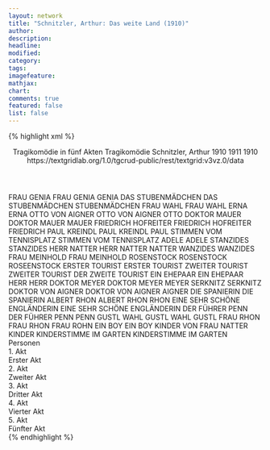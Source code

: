 ```yaml
---
layout: network
title: "Schnitzler, Arthur: Das weite Land (1910)"
author:
description:
headline:
modified:
category:
tags:
imagefeature: 
mathjax: 
chart: 
comments: true
featured: false
list: false
---
```

{% highlight xml %}
<?xml-model href="https://raw.githubusercontent.com/DLiNa/project/master/rules/lina.rnc"?><?xml-model href="https://raw.githubusercontent.com/DLiNa/project/master/rules/lina.sch"?>
<play xmlns="http://lina.digital">
  <header>
    <title>Das weite Land</title>
    <subtitle>Tragikomödie in fünf Akten</subtitle>
    <genretitle>Tragikomödie</genretitle>
    <author>Schnitzler, Arthur</author>
    <date type="print" when="1910">1910</date>
    <date type="premiere" when="1911">1911</date>
    <date type="written" when="1910">1910</date>
    <source>https://textgridlab.org/1.0/tgcrud-public/rest/textgrid:v3vz.0/data</source>
  </header>
  <personae>
    <character>
      <name>FRAU GENIA</name>
      <alias xml:id="frau_genia">
        <name>FRAU GENIA</name>
      </alias>
      <alias xml:id="genia">
        <name>GENIA</name>
      </alias>
    </character>
    <character>
      <name>DAS STUBENMÄDCHEN</name>
      <alias xml:id="das_stubenmädchen">
        <name>DAS STUBENMÄDCHEN</name>
      </alias>
      <alias xml:id="stubenmädchen">
        <name>STUBENMÄDCHEN</name>
      </alias>
    </character>
    <character>
      <name>FRAU WAHL</name>
      <alias xml:id="frau_wahl">
        <name>FRAU WAHL</name>
      </alias>
    </character>
    <character>
      <name>ERNA</name>
      <alias xml:id="erna">
        <name>ERNA</name>
      </alias>
    </character>
    <character>
      <name>OTTO VON AIGNER</name>
      <alias xml:id="otto_von_aigner">
        <name>OTTO VON AIGNER</name>
      </alias>
      <alias xml:id="otto">
        <name>OTTO</name>
      </alias>
    </character>
    <character>
      <name>DOKTOR MAUER</name>
      <alias xml:id="doktor_mauer">
        <name>DOKTOR MAUER</name>
      </alias>
      <alias xml:id="mauer">
        <name>MAUER</name>
      </alias>
    </character>
    <character>
      <name>FRIEDRICH HOFREITER</name>
      <alias xml:id="friedrich_hofreiter">
        <name>FRIEDRICH HOFREITER</name>
      </alias>
      <alias xml:id="friedrich">
        <name>FRIEDRICH</name>
      </alias>
    </character>
    <character>
      <name>PAUL KREINDL</name>
      <alias xml:id="paul_kreindl">
        <name>PAUL KREINDL</name>
      </alias>
      <alias xml:id="paul">
        <name>PAUL</name>
      </alias>
    </character>
    <character>
      <name>STIMMEN VOM TENNISPLATZ</name>
      <alias xml:id="stimmen_vom_tennisplatz">
        <name>STIMMEN VOM TENNISPLATZ</name>
      </alias>
    </character>
    <character>
      <name>ADELE</name>
      <alias xml:id="adele">
        <name>ADELE</name>
      </alias>
    </character>
    <character>
      <name>STANZIDES</name>
      <alias xml:id="stanzides">
        <name>STANZIDES</name>
      </alias>
    </character>
    <character>
      <name>HERR NATTER</name>
      <alias xml:id="herr_natter">
        <name>HERR NATTER</name>
      </alias>
      <alias xml:id="natter">
        <name>NATTER</name>
      </alias>
    </character>
    <character>
      <name>WANZIDES</name>
      <alias xml:id="wanzides">
        <name>WANZIDES</name>
      </alias>
    </character>
    <character>
      <name>FRAU MEINHOLD</name>
      <alias xml:id="frau_meinhold">
        <name>FRAU MEINHOLD</name>
      </alias>
    </character>
    <character>
      <name>ROSENSTOCK</name>
      <alias xml:id="rosenstock">
        <name>ROSENSTOCK</name>
      </alias>
      <alias xml:id="roseenstock">
        <name>ROSEENSTOCK</name>
      </alias>
    </character>
    <character>
      <name>ERSTER TOURIST</name>
      <alias xml:id="erster_tourist">
        <name>ERSTER TOURIST</name>
      </alias>
    </character>
    <character>
      <name>ZWEITER TOURIST</name>
      <alias xml:id="zweiter_tourist">
        <name>ZWEITER TOURIST</name>
      </alias>
      <alias xml:id="der_zweite_tourist">
        <name>DER ZWEITE TOURIST</name>
      </alias>
    </character>
    <character>
      <name>EIN EHEPAAR</name>
      <alias xml:id="ein_ehepaar">
        <name>EIN EHEPAAR</name>
      </alias>
    </character>
    <character>
      <name>HERR</name>
      <alias xml:id="herr">
        <name>HERR</name>
      </alias>
    </character>
    <character>
      <name>DOKTOR MEYER</name>
      <alias xml:id="doktor_meyer">
        <name>DOKTOR MEYER</name>
      </alias>
      <alias xml:id="meyer">
        <name>MEYER</name>
      </alias>
    </character>
    <character>
      <name>SERKNITZ</name>
      <alias xml:id="serknitz">
        <name>SERKNITZ</name>
      </alias>
    </character>
    <character>
      <name>DOKTOR VON AIGNER</name>
      <alias xml:id="doktor_von_aigner">
        <name>DOKTOR VON AIGNER</name>
      </alias>
      <alias xml:id="aigner">
        <name>AIGNER</name>
      </alias>
    </character>
    <character>
      <name>DIE SPANIERIN</name>
      <alias xml:id="die_spanierin">
        <name>DIE SPANIERIN</name>
      </alias>
    </character>
    <character>
      <name>ALBERT RHON</name>
      <alias xml:id="albert_rhon">
        <name>ALBERT RHON</name>
      </alias>
      <alias xml:id="rhon">
        <name>RHON</name>
      </alias>
    </character>
    <character>
      <name>EINE SEHR SCHÖNE ENGLÄNDERIN</name>
      <alias xml:id="eine_sehr_schöne_engländerin">
        <name>EINE SEHR SCHÖNE ENGLÄNDERIN</name>
      </alias>
    </character>
    <character>
      <name>DER FÜHRER PENN</name>
      <alias xml:id="der_führer_penn">
        <name>DER FÜHRER PENN</name>
      </alias>
      <alias xml:id="penn">
        <name>PENN</name>
      </alias>
    </character>
    <character>
      <name>GUSTL WAHL</name>
      <alias xml:id="gustl_wahl">
        <name>GUSTL WAHL</name>
      </alias>
      <alias xml:id="gustl">
        <name>GUSTL</name>
      </alias>
    </character>
    <character>
      <name>FRAU RHON</name>
      <alias xml:id="frau_rhon">
        <name>FRAU RHON</name>
      </alias>
      <alias xml:id="frau_rohn">
        <name>FRAU ROHN</name>
      </alias>
    </character>
    <character>
      <name>EIN BOY</name>
      <alias xml:id="ein_boy">
        <name>EIN BOY</name>
      </alias>
    </character>
    <character>
      <name>KINDER VON FRAU NATTER</name>
      <alias xml:id="kinder">
        <name>KINDER</name>
      </alias>
    </character>
    <character>
      <name>KINDERSTIMME IM GARTEN</name>
      <alias xml:id="kinderstimme_im_garten">
        <name>KINDERSTIMME IM GARTEN</name>
      </alias>
    </character>
  </personae>
  <text>
    <div>
      <head>Personen</head>
    </div>
    <div>
      <head>1. Akt</head>
      <div>
        <head>Erster Akt</head>
        <sp who="#frau_genia">
          <amount n="1" unit="speech_acts"/>
          <amount n="52" unit="words"/>
          <amount n="262" unit="chars"/>
        </sp>
        <sp who="#das_stubenmädchen">
          <amount n="2" unit="speech_acts"/>
          <amount n="13" unit="words"/>
          <amount n="1" unit="lines"/>
          <amount n="55" unit="chars"/>
        </sp>
        <sp who="#genia">
          <amount n="121" unit="speech_acts"/>
          <amount n="1625" unit="words"/>
          <amount n="87" unit="lines"/>
          <amount n="8851" unit="chars"/>
        </sp>
        <sp who="#stubenmädchen">
          <amount n="3" unit="speech_acts"/>
          <amount n="16" unit="words"/>
          <amount n="1" unit="lines"/>
          <amount n="80" unit="chars"/>
        </sp>
        <sp who="#frau_wahl #erna">
          <amount n="3" unit="speech_acts"/>
        </sp>
        <sp who="#frau_wahl">
          <amount n="26" unit="speech_acts"/>
          <amount n="476" unit="words"/>
          <amount n="14" unit="lines"/>
          <amount n="2782" unit="chars"/>
        </sp>
        <sp who="#erna">
          <amount n="23" unit="speech_acts"/>
          <amount n="347" unit="words"/>
          <amount n="15" unit="lines"/>
          <amount n="1929" unit="chars"/>
        </sp>
        <sp who="#otto_von_aigner">
          <amount n="1" unit="speech_acts"/>
          <amount n="2" unit="words"/>
          <amount n="1" unit="lines"/>
          <amount n="12" unit="chars"/>
        </sp>
        <sp who="#otto">
          <amount n="12" unit="speech_acts"/>
          <amount n="243" unit="words"/>
          <amount n="6" unit="lines"/>
          <amount n="1419" unit="chars"/>
        </sp>
        <sp who="#doktor_mauer">
          <amount n="1" unit="speech_acts"/>
          <amount n="29" unit="words"/>
          <amount n="206" unit="chars"/>
        </sp>
        <sp who="#mauer">
          <amount n="53" unit="speech_acts"/>
          <amount n="998" unit="words"/>
          <amount n="34" unit="lines"/>
          <amount n="5637" unit="chars"/>
        </sp>
        <sp who="#friedrich_hofreiter">
          <amount n="1" unit="speech_acts"/>
          <amount n="121" unit="words"/>
          <amount n="839" unit="chars"/>
        </sp>
        <sp who="#friedrich">
          <amount n="96" unit="speech_acts"/>
          <amount n="3126" unit="words"/>
          <amount n="45" unit="lines"/>
          <amount n="17499" unit="chars"/>
        </sp>
        <sp who="#paul_kreindl">
          <amount n="1" unit="speech_acts"/>
          <amount n="9" unit="words"/>
          <amount n="1" unit="lines"/>
          <amount n="42" unit="chars"/>
        </sp>
        <sp who="#paul">
          <amount n="5" unit="speech_acts"/>
          <amount n="90" unit="words"/>
          <amount n="3" unit="lines"/>
          <amount n="482" unit="chars"/>
        </sp>
      </div>
    </div>
    <div>
      <head>2. Akt</head>
      <div>
        <head>Zweiter Akt</head>
        <sp who="#frau_genia">
          <amount n="2" unit="speech_acts"/>
          <amount n="26" unit="words"/>
          <amount n="2" unit="lines"/>
          <amount n="130" unit="chars"/>
        </sp>
        <sp who="#otto">
          <amount n="12" unit="speech_acts"/>
          <amount n="246" unit="words"/>
          <amount n="6" unit="lines"/>
          <amount n="1434" unit="chars"/>
        </sp>
        <sp who="#genia">
          <amount n="78" unit="speech_acts"/>
          <amount n="1556" unit="words"/>
          <amount n="50" unit="lines"/>
          <amount n="8629" unit="chars"/>
        </sp>
        <sp who="#stimmen_vom_tennisplatz">
          <amount n="1" unit="speech_acts"/>
          <amount n="1" unit="words"/>
          <amount n="1" unit="lines"/>
          <amount n="6" unit="chars"/>
        </sp>
        <sp who="#frau_wahl">
          <amount n="11" unit="speech_acts"/>
          <amount n="244" unit="words"/>
          <amount n="7" unit="lines"/>
          <amount n="1355" unit="chars"/>
        </sp>
        <sp who="#friedrich">
          <amount n="76" unit="speech_acts"/>
          <amount n="1607" unit="words"/>
          <amount n="48" unit="lines"/>
          <amount n="8927" unit="chars"/>
        </sp>
        <sp who="#erna">
          <amount n="28" unit="speech_acts"/>
          <amount n="469" unit="words"/>
          <amount n="20" unit="lines"/>
          <amount n="2592" unit="chars"/>
        </sp>
        <sp who="#adele">
          <amount n="23" unit="speech_acts"/>
          <amount n="353" unit="words"/>
          <amount n="16" unit="lines"/>
          <amount n="1893" unit="chars"/>
        </sp>
        <sp who="#paul_kreindl">
          <amount n="1" unit="speech_acts"/>
        </sp>
        <sp who="#paul">
          <amount n="9" unit="speech_acts"/>
          <amount n="180" unit="words"/>
          <amount n="6" unit="lines"/>
          <amount n="1032" unit="chars"/>
        </sp>
        <sp who="#stanzides">
          <amount n="3" unit="speech_acts"/>
          <amount n="80" unit="words"/>
          <amount n="486" unit="chars"/>
        </sp>
        <sp who="#mauer">
          <amount n="42" unit="speech_acts"/>
          <amount n="703" unit="words"/>
          <amount n="30" unit="lines"/>
          <amount n="3800" unit="chars"/>
        </sp>
        <sp who="#herr_natter">
          <amount n="1" unit="speech_acts"/>
          <amount n="20" unit="words"/>
          <amount n="137" unit="chars"/>
        </sp>
        <sp who="#natter">
          <amount n="7" unit="speech_acts"/>
          <amount n="149" unit="words"/>
          <amount n="3" unit="lines"/>
          <amount n="815" unit="chars"/>
        </sp>
        <sp who="#wanzides">
          <amount n="1" unit="speech_acts"/>
          <amount n="108" unit="words"/>
          <amount n="603" unit="chars"/>
        </sp>
        <sp who="#frau_meinhold">
          <amount n="25" unit="speech_acts"/>
          <amount n="552" unit="words"/>
          <amount n="17" unit="lines"/>
          <amount n="3049" unit="chars"/>
        </sp>
        <sp who="#stubenmädchen">
          <amount n="1" unit="speech_acts"/>
        </sp>
        <sp who="#friedrich #mauer">
          <amount n="1" unit="speech_acts"/>
        </sp>
        <sp who="#otto #frau_meinhold">
          <amount n="1" unit="speech_acts"/>
        </sp>
      </div>
    </div>
    <div>
      <head>3. Akt</head>
      <div>
        <head>Dritter Akt</head>
        <sp who="#meyer">
          <amount n="8" unit="speech_acts"/>
          <amount n="103" unit="words"/>
          <amount n="6" unit="lines"/>
          <amount n="559" unit="chars"/>
        </sp>
        <sp who="#rosenstock">
          <amount n="43" unit="speech_acts"/>
          <amount n="512" unit="words"/>
          <amount n="34" unit="lines"/>
          <amount n="2986" unit="chars"/>
        </sp>
        <sp who="#erster_tourist">
          <amount n="13" unit="speech_acts"/>
          <amount n="151" unit="words"/>
          <amount n="11" unit="lines"/>
          <amount n="831" unit="chars"/>
        </sp>
        <sp who="#roseenstock">
          <amount n="1" unit="speech_acts"/>
          <amount n="10" unit="words"/>
          <amount n="1" unit="lines"/>
          <amount n="56" unit="chars"/>
        </sp>
        <sp who="#der_zweite_tourist">
          <amount n="1" unit="speech_acts"/>
          <amount n="9" unit="words"/>
          <amount n="1" unit="lines"/>
          <amount n="51" unit="chars"/>
        </sp>
        <sp who="#zweiter_tourist">
          <amount n="2" unit="speech_acts"/>
          <amount n="28" unit="words"/>
          <amount n="1" unit="lines"/>
          <amount n="152" unit="chars"/>
        </sp>
        <sp who="#ein_ehepaar #herr">
          <amount n="1" unit="speech_acts"/>
          <amount n="7" unit="words"/>
          <amount n="1" unit="lines"/>
          <amount n="36" unit="chars"/>
        </sp>
        <sp who="#herr">
          <amount n="1" unit="speech_acts"/>
          <amount n="3" unit="words"/>
          <amount n="1" unit="lines"/>
          <amount n="18" unit="chars"/>
        </sp>
        <sp who="#paul_kreindl">
          <amount n="2" unit="speech_acts"/>
          <amount n="11" unit="words"/>
          <amount n="2" unit="lines"/>
          <amount n="60" unit="chars"/>
        </sp>
        <sp who="#paul">
          <amount n="22" unit="speech_acts"/>
          <amount n="486" unit="words"/>
          <amount n="12" unit="lines"/>
          <amount n="2768" unit="chars"/>
        </sp>
        <sp who="#frau_wahl">
          <amount n="50" unit="speech_acts"/>
          <amount n="704" unit="words"/>
          <amount n="33" unit="lines"/>
          <amount n="3826" unit="chars"/>
        </sp>
        <sp who="#doktor_meyer">
          <amount n="2" unit="speech_acts"/>
          <amount n="40" unit="words"/>
          <amount n="218" unit="chars"/>
        </sp>
        <sp who="#serknitz">
          <amount n="17" unit="speech_acts"/>
          <amount n="524" unit="words"/>
          <amount n="5" unit="lines"/>
          <amount n="3034" unit="chars"/>
        </sp>
        <sp who="#doktor_von_aigner">
          <amount n="1" unit="speech_acts"/>
        </sp>
        <sp who="#die_spanierin">
          <amount n="1" unit="speech_acts"/>
        </sp>
        <sp who="#aigner">
          <amount n="65" unit="speech_acts"/>
          <amount n="1182" unit="words"/>
          <amount n="39" unit="lines"/>
          <amount n="6632" unit="chars"/>
        </sp>
        <sp who="#albert_rhon">
          <amount n="1" unit="speech_acts"/>
          <amount n="18" unit="words"/>
          <amount n="101" unit="chars"/>
        </sp>
        <sp who="#rhon">
          <amount n="53" unit="speech_acts"/>
          <amount n="922" unit="words"/>
          <amount n="34" unit="lines"/>
          <amount n="5150" unit="chars"/>
        </sp>
        <sp who="#eine_sehr_schöne_engländerin">
          <amount n="1" unit="speech_acts"/>
          <amount n="8" unit="words"/>
          <amount n="1" unit="lines"/>
          <amount n="45" unit="chars"/>
        </sp>
        <sp who="#der_führer_penn">
          <amount n="1" unit="speech_acts"/>
        </sp>
        <sp who="#rhon #frau_wahl">
          <amount n="1" unit="speech_acts"/>
        </sp>
        <sp who="#penn">
          <amount n="9" unit="speech_acts"/>
          <amount n="165" unit="words"/>
          <amount n="7" unit="lines"/>
          <amount n="907" unit="chars"/>
        </sp>
        <sp who="#gustl_wahl">
          <amount n="1" unit="speech_acts"/>
          <amount n="22" unit="words"/>
          <amount n="130" unit="chars"/>
        </sp>
        <sp who="#gustl">
          <amount n="20" unit="speech_acts"/>
          <amount n="378" unit="words"/>
          <amount n="7" unit="lines"/>
          <amount n="2191" unit="chars"/>
        </sp>
        <sp who="#frau_rohn">
          <amount n="1" unit="speech_acts"/>
          <amount n="17" unit="words"/>
          <amount n="1" unit="lines"/>
          <amount n="89" unit="chars"/>
        </sp>
        <sp who="#frau_rhon">
          <amount n="8" unit="speech_acts"/>
          <amount n="60" unit="words"/>
          <amount n="7" unit="lines"/>
          <amount n="322" unit="chars"/>
        </sp>
        <sp who="#friedrich">
          <amount n="84" unit="speech_acts"/>
          <amount n="1529" unit="words"/>
          <amount n="53" unit="lines"/>
          <amount n="8653" unit="chars"/>
        </sp>
        <sp who="#erna">
          <amount n="41" unit="speech_acts"/>
          <amount n="457" unit="words"/>
          <amount n="33" unit="lines"/>
          <amount n="2480" unit="chars"/>
        </sp>
        <sp who="#ein_boy">
          <amount n="1" unit="speech_acts"/>
        </sp>
        <sp who="#frau_wahl #aigner">
          <amount n="1" unit="speech_acts"/>
        </sp>
        <sp who="#erna #friedrich">
          <amount n="1" unit="speech_acts"/>
        </sp>
      </div>
    </div>
    <div>
      <head>4. Akt</head>
      <div>
        <head>Vierter Akt</head>
        <sp who="#natter">
          <amount n="31" unit="speech_acts"/>
          <amount n="373" unit="words"/>
          <amount n="25" unit="lines"/>
          <amount n="2226" unit="chars"/>
        </sp>
        <sp who="#genia">
          <amount n="51" unit="speech_acts"/>
          <amount n="1107" unit="words"/>
          <amount n="29" unit="lines"/>
          <amount n="6177" unit="chars"/>
        </sp>
        <sp who="#frau_wahl">
          <amount n="15" unit="speech_acts"/>
          <amount n="282" unit="words"/>
          <amount n="9" unit="lines"/>
          <amount n="1616" unit="chars"/>
        </sp>
        <sp who="#kinder">
          <amount n="1" unit="speech_acts"/>
          <amount n="2" unit="words"/>
          <amount n="1" unit="lines"/>
          <amount n="6" unit="chars"/>
        </sp>
        <sp who="#gustl">
          <amount n="4" unit="speech_acts"/>
          <amount n="246" unit="words"/>
          <amount n="3" unit="lines"/>
          <amount n="1456" unit="chars"/>
        </sp>
        <sp who="#adele">
          <amount n="3" unit="speech_acts"/>
          <amount n="79" unit="words"/>
          <amount n="1" unit="lines"/>
          <amount n="425" unit="chars"/>
        </sp>
        <sp who="#stanzides">
          <amount n="6" unit="speech_acts"/>
          <amount n="137" unit="words"/>
          <amount n="3" unit="lines"/>
          <amount n="784" unit="chars"/>
        </sp>
        <sp who="#erna">
          <amount n="32" unit="speech_acts"/>
          <amount n="288" unit="words"/>
          <amount n="25" unit="lines"/>
          <amount n="1580" unit="chars"/>
        </sp>
        <sp who="#paul">
          <amount n="10" unit="speech_acts"/>
          <amount n="170" unit="words"/>
          <amount n="6" unit="lines"/>
          <amount n="980" unit="chars"/>
        </sp>
        <sp who="#otto">
          <amount n="34" unit="speech_acts"/>
          <amount n="451" unit="words"/>
          <amount n="23" unit="lines"/>
          <amount n="2490" unit="chars"/>
        </sp>
        <sp who="#friedrich">
          <amount n="126" unit="speech_acts"/>
          <amount n="2595" unit="words"/>
          <amount n="78" unit="lines"/>
          <amount n="14422" unit="chars"/>
        </sp>
        <sp who="#mauer">
          <amount n="62" unit="speech_acts"/>
          <amount n="740" unit="words"/>
          <amount n="47" unit="lines"/>
          <amount n="4083" unit="chars"/>
        </sp>
        <sp who="#mauer #genia">
          <amount n="1" unit="speech_acts"/>
        </sp>
        <sp who="#natter #stanzides">
          <amount n="1" unit="speech_acts"/>
        </sp>
      </div>
    </div>
    <div>
      <head>5. Akt</head>
      <div>
        <head>Fünfter Akt</head>
        <sp who="#genia">
          <amount n="51" unit="speech_acts"/>
          <amount n="918" unit="words"/>
          <amount n="33" unit="lines"/>
          <amount n="5148" unit="chars"/>
        </sp>
        <sp who="#erna">
          <amount n="24" unit="speech_acts"/>
          <amount n="294" unit="words"/>
          <amount n="15" unit="lines"/>
          <amount n="1606" unit="chars"/>
        </sp>
        <sp who="#stubenmädchen">
          <amount n="1" unit="speech_acts"/>
          <amount n="3" unit="words"/>
          <amount n="1" unit="lines"/>
          <amount n="19" unit="chars"/>
        </sp>
        <sp who="#frau_meinhold">
          <amount n="25" unit="speech_acts"/>
          <amount n="731" unit="words"/>
          <amount n="14" unit="lines"/>
          <amount n="3967" unit="chars"/>
        </sp>
        <sp who="#friedrich">
          <amount n="34" unit="speech_acts"/>
          <amount n="657" unit="words"/>
          <amount n="16" unit="lines"/>
          <amount n="3710" unit="chars"/>
        </sp>
        <sp who="#erna #mauer">
          <amount n="1" unit="speech_acts"/>
        </sp>
        <sp who="#mauer">
          <amount n="6" unit="speech_acts"/>
          <amount n="36" unit="words"/>
          <amount n="5" unit="lines"/>
          <amount n="194" unit="chars"/>
        </sp>
        <sp who="#kinderstimme_im_garten">
          <amount n="1" unit="speech_acts"/>
          <amount n="2" unit="words"/>
          <amount n="1" unit="lines"/>
          <amount n="14" unit="chars"/>
        </sp>
      </div>
    </div>
  </text>
</play>
{% endhighlight %}